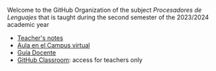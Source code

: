 Welcome to the GitHub Organization of the subject *Procesadores de Lenguajes* that is taught during the second semester of the 2023/2024 academic year

* [Teacher's notes](https://ull-pl.vercel.app/)
* [Aula en el Campus virtual](https://campusingenieriaytecnologia2324.ull.es/course/view.php?id=2324090147) 
* [Guía Docente](https://www.ull.es/apps/guias/guias/view_guide_course/2324/139263121)
* [GitHub Classroom](https://classroom.github.com/classrooms/153934884-ull-esit-pl-2324): access for teachers only
